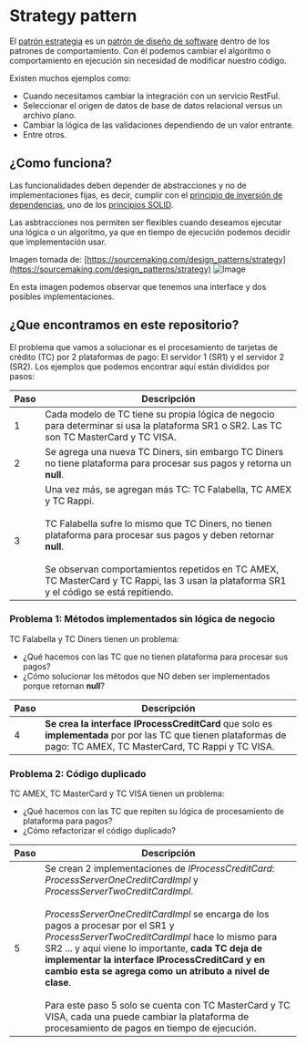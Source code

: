 # Strategy pattern

El [patrón estrategia](https://sourcemaking.com/design_patterns/strategy) es un [patrón de diseño de software](https://sourcemaking.com/design_patterns) dentro de los patrones de comportamiento. Con él podemos cambiar el algoritmo o comportamiento en ejecución sin necesidad de modificar nuestro código.

Existen muchos ejemplos como:
* Cuando necesitamos cambiar la integración con un servicio RestFul.
* Seleccionar el origen de datos de base de datos relacional versus un archivo plano.
* Cambiar la lógica de las validaciones dependiendo de un valor entrante.
* Entre otros.

## ¿Como funciona?

Las funcionalidades deben depender de abstracciones y no de implementaciones fijas, es decir, cumplir con el [principio de inversión de dependencias](https://en.wikipedia.org/wiki/Dependency_inversion_principle), uno de los [principios SOLID](https://en.wikipedia.org/wiki/SOLID).

Las asbtracciones nos permiten ser flexibles cuando deseamos ejecutar una lógica o un algoritmo, ya que en tiempo de ejecución podemos decidir que implementación usar.

Imagen tomada de: [https://sourcemaking.com/design_patterns/strategy](https://sourcemaking.com/design_patterns/strategy)
![Image](https://sourcemaking.com/files/v2/content/patterns/Strategy1.png)

En esta imagen podemos observar que tenemos una interface y dos posibles implementaciones.

## ¿Que encontramos en este repositorio?

El problema que vamos a solucionar es el procesamiento de tarjetas de crédito (TC) por 2 plataformas de pago: El servidor 1 (SR1) y el servidor 2 (SR2). Los ejemplos que podemos encontrar aquí están divididos por pasos:

|Paso|Descripción|
|---|---|
|1|Cada modelo de TC tiene su propia lógica de negocio para determinar si usa la plataforma SR1 o SR2. Las TC son TC MasterCard y TC VISA.|
|2|Se agrega una nueva TC Diners, sin embargo TC Diners no tiene plataforma para procesar sus pagos y retorna un **null**.|
|3|Una vez más, se agregan más TC: TC Falabella, TC AMEX y TC Rappi.<br><br>TC Falabella sufre lo mismo que TC Diners, no tienen plataforma para procesar sus pagos y deben retornar **null**.<br><br>Se observan comportamientos repetidos en TC AMEX, TC MasterCard y TC Rappi, las 3 usan la plataforma SR1 y el código se está repitiendo.|

### Problema 1: Métodos implementados sin lógica de negocio

TC Falabella y TC Diners tienen un problema:
* ¿Qué hacemos con las TC que no tienen plataforma para procesar sus pagos?
* ¿Cómo solucionar los métodos que NO deben ser implementados porque retornan **null**?

|Paso|Descripción|
|---|---|
|4|**Se crea la interface IProcessCreditCard** que solo es **implementada** por por las TC que tienen plataformas de pago: TC AMEX, TC MasterCard, TC Rappi y TC VISA.|

### Problema 2: Código duplicado

TC AMEX, TC MasterCard y TC VISA tienen un problema:
* ¿Qué hacemos con las TC que repiten su lógica de procesamiento de plataforma para pagos?
* ¿Cómo refactorizar el código duplicado?

|Paso|Descripción|
|---|---|
|5|Se crean 2 implementaciones de *IProcessCreditCard*: *ProcessServerOneCreditCardImpl* y *ProcessServerTwoCreditCardImpl*.<br><br>*ProcessServerOneCreditCardImpl* se encarga de los pagos a procesar por el SR1 y *ProcessServerTwoCreditCardImpl* hace lo mismo para SR2 ... y aquí viene lo importante, **cada TC deja de implementar la interface IProcessCreditCard y en cambio esta se agrega como un atributo a nivel de clase**.<br><br>Para este paso 5 solo se cuenta con TC MasterCard y TC VISA, cada una puede cambiar la plataforma de procesamiento de pagos en tiempo de ejecución.|

